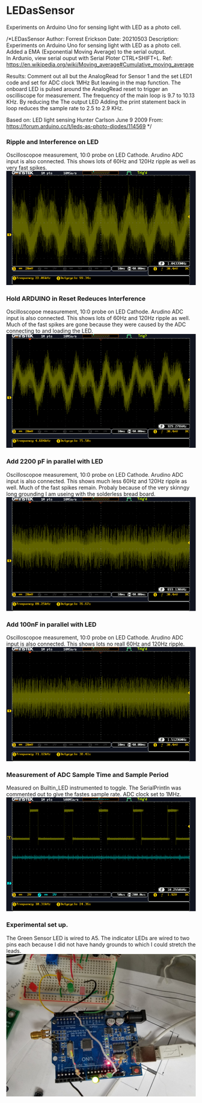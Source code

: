 # LEDasSensor
Experiments on Arduino Uno for sensing light with LED as a photo cell.


/*LEDasSensor
   Author: Forrest Erickson
   Date: 20210503
   Description: Experiments on Arduino Uno for sensing light with LED as a photo cell.
   Added a EMA (Exponential Moving Average) to the serial output.  
   In Ardunio, view serial ouput with Serial Ploter CTRL+SHIFT+L. 
   Ref: https://en.wikipedia.org/wiki/Moving_average#Cumulative_moving_average

   Results:
   Comment out all but the AnalogRead for Sensor 1 and the set LED1 code and set for ADC clock 1MHz
   But leaving in the map function.
   The onboard LED is pulsed around the AnalogRead reset to trigger an oscilliscope for measurement.
   The frequency of the main loop is 9.7 to 10.13 KHz. 
   By reducing the The output LED 
   Adding the print statement back in loop reduces the sample rate to 2.5 to 2.9 KHz.

   Based on:
   LED light sensing
   Hunter Carlson
   June 9 2009
   From: https://forum.arduino.cc/t/leds-as-photo-diodes/114569
*/


###  Ripple and Interference on LED
Oscilloscopoe measurement, 10:0 probe on LED Cathode. Arudino ADC input is also connected.
This shows lots of 60Hz and 120Hz ripple as well as very fast spikes.   
![LED_PhotoCellRippleUNOSampeling](LED_PhotoCellRippleUNOSampeling.png)


###  Hold ARDUINO in Reset Redeuces Interference
Oscilloscopoe measurement, 10:0 probe on LED Cathode. Arudino ADC input is also connected.
This shows lots of 60Hz and 120Hz ripple as well. Much of the fast spikes are gone because they were caused by the ADC connecting to and loading the LED.  
![LED_PhotoCellRipple_UNOReset](LED_PhotoCellRipple_UNOReset.png)


###  Add 2200 pF in parallel with LED
Oscilloscopoe measurement, 10:0 probe on LED Cathode. 
Arudino ADC input is also connected.
This shows much less 60Hz and 120Hz ripple as well. Much of the fast spikes remain. Probaly because of the very skinngy long grounding I am useing with the solderless bread board.
![LED_PhotoCellRippleUNOSampeling2200pF](LED_PhotoCellRippleUNOSampeling2200pF.png)

###  Add 100nF in parallel with LED
Oscilloscopoe measurement, 10:0 probe on LED Cathode. 
Arudino ADC input is also connected.
This shows lots no reall 60Hz and 120Hz ripple.
![LED_PhotoCellRippleUNOSampeling100npF](LED_PhotoCellRippleUNOSampeling100npF.png)


###  Measurement of ADC Sample Time and Sample Period
Measured on Builtin_LED instrumented to toggle. 
The SerialPrintln was commented out to give the fastes sample rate.
ADC clock set to 1MHz.
![SampleRateWithNoSerialPrintln](SampleRateWithNoSerialPrintln.png)


###  Experimental set up.
The Green Sensor LED is wired to A5.
The indicator LEDs are wired to two pins each because I did not have handy grounds to which I could stretch the leads.
![LEDasSensorWiring](LEDasSensorWiring.jpg)



